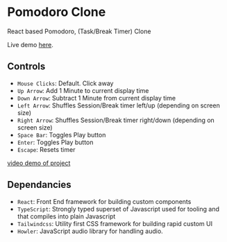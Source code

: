 # Pomodoro Clone 

React based Pomodoro, (Task/Break Timer) Clone


Live demo [here](http://pomodoro-clone.alvintolentino.com).

## Controls

 - `Mouse Clicks`: Default. Click away
 - `Up Arrow`: Add 1 Minute to current display time
 - `Down Arrow`: Subtract 1 Minute from current display time
 - `Left Arrow`: Shuffles Session/Break timer left/up (depending on screen size)
 - `Right Arrow`: Shuffles Session/Break timer right/down (depending on screen size)
 - `Space Bar`: Toggles Play button
 - `Enter`: Toggles Play button
 - `Escape`: Resets timer


[video demo of project](https://user-images.githubusercontent.com/96437758/183229364-12756a43-573d-4423-8981-ed8f4ec2725e.mov)


## Dependancies


- `React`: Front End framework for building custom components
- `TypeScript`: Strongly typed superset of Javascript used for tooling and that compiles into plain Javascript
- `Tailwindcss`: Utility first CSS framework for building rapid custom UI 
- `Howler`: JavaScript audio library for handling audio.
